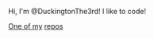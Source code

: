 Hi, I'm @DuckingtonThe3rd! I like to code!

[One of my](https://www.youtube.com/watch?v=dQw4w9WgXcQ) [ repos](https://github.com/DuckingtonThe3rd/slingshot-game)
